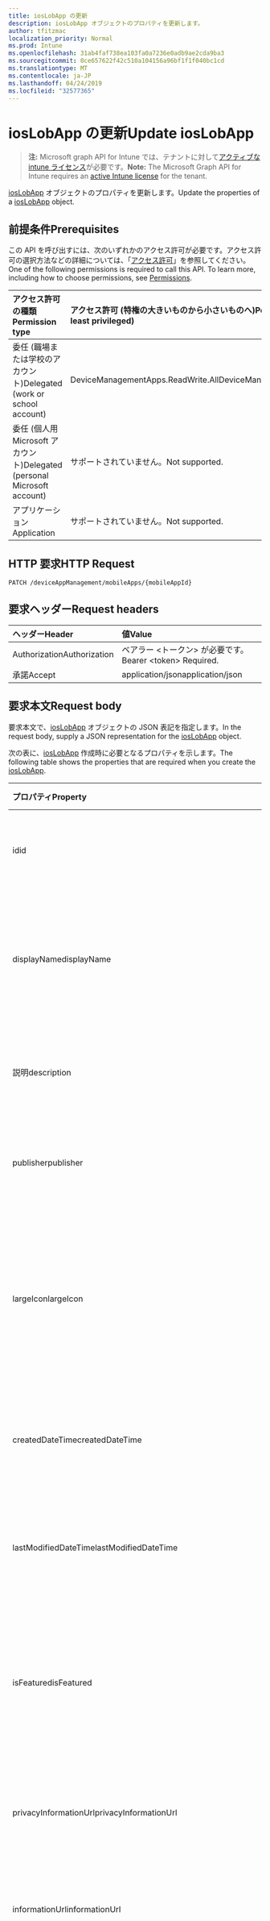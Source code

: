```yaml
---
title: iosLobApp の更新
description: iosLobApp オブジェクトのプロパティを更新します。
author: tfitzmac
localization_priority: Normal
ms.prod: Intune
ms.openlocfilehash: 31ab4faf738ea103fa0a7236e0adb9ae2cda9ba3
ms.sourcegitcommit: 0ce657622f42c510a104156a96bf1f1f040bc1cd
ms.translationtype: MT
ms.contentlocale: ja-JP
ms.lasthandoff: 04/24/2019
ms.locfileid: "32577365"
---
```

# <a name="update-ioslobapp"></a><span data-ttu-id="1a258-103">iosLobApp の更新</span><span class="sxs-lookup"><span data-stu-id="1a258-103">Update iosLobApp</span></span>

> <span data-ttu-id="1a258-104">**注:** Microsoft graph API for Intune では、テナントに対して[アクティブな intune ライセンス](https://go.microsoft.com/fwlink/?linkid=839381)が必要です。</span><span class="sxs-lookup"><span data-stu-id="1a258-104">**Note:** The Microsoft Graph API for Intune requires an [active Intune license](https://go.microsoft.com/fwlink/?linkid=839381) for the tenant.</span></span>

<span data-ttu-id="1a258-105">[iosLobApp](../resources/intune-apps-ioslobapp.md) オブジェクトのプロパティを更新します。</span><span class="sxs-lookup"><span data-stu-id="1a258-105">Update the properties of a [iosLobApp](../resources/intune-apps-ioslobapp.md) object.</span></span>

## <a name="prerequisites"></a><span data-ttu-id="1a258-106">前提条件</span><span class="sxs-lookup"><span data-stu-id="1a258-106">Prerequisites</span></span>
<span data-ttu-id="1a258-p101">この API を呼び出すには、次のいずれかのアクセス許可が必要です。アクセス許可の選択方法などの詳細については、「[アクセス許可](/graph/permissions-reference)」を参照してください。</span><span class="sxs-lookup"><span data-stu-id="1a258-p101">One of the following permissions is required to call this API. To learn more, including how to choose permissions, see [Permissions](/graph/permissions-reference).</span></span>

|<span data-ttu-id="1a258-109">アクセス許可の種類</span><span class="sxs-lookup"><span data-stu-id="1a258-109">Permission type</span></span>|<span data-ttu-id="1a258-110">アクセス許可 (特権の大きいものから小さいものへ)</span><span class="sxs-lookup"><span data-stu-id="1a258-110">Permissions (from most to least privileged)</span></span>|
|:---|:---|
|<span data-ttu-id="1a258-111">委任 (職場または学校のアカウント)</span><span class="sxs-lookup"><span data-stu-id="1a258-111">Delegated (work or school account)</span></span>|<span data-ttu-id="1a258-112">DeviceManagementApps.ReadWrite.All</span><span class="sxs-lookup"><span data-stu-id="1a258-112">DeviceManagementApps.ReadWrite.All</span></span>|
|<span data-ttu-id="1a258-113">委任 (個人用 Microsoft アカウント)</span><span class="sxs-lookup"><span data-stu-id="1a258-113">Delegated (personal Microsoft account)</span></span>|<span data-ttu-id="1a258-114">サポートされていません。</span><span class="sxs-lookup"><span data-stu-id="1a258-114">Not supported.</span></span>|
|<span data-ttu-id="1a258-115">アプリケーション</span><span class="sxs-lookup"><span data-stu-id="1a258-115">Application</span></span>|<span data-ttu-id="1a258-116">サポートされていません。</span><span class="sxs-lookup"><span data-stu-id="1a258-116">Not supported.</span></span>|

## <a name="http-request"></a><span data-ttu-id="1a258-117">HTTP 要求</span><span class="sxs-lookup"><span data-stu-id="1a258-117">HTTP Request</span></span>
<!-- {
  "blockType": "ignored"
}
-->
``` http
PATCH /deviceAppManagement/mobileApps/{mobileAppId}
```

## <a name="request-headers"></a><span data-ttu-id="1a258-118">要求ヘッダー</span><span class="sxs-lookup"><span data-stu-id="1a258-118">Request headers</span></span>
|<span data-ttu-id="1a258-119">ヘッダー</span><span class="sxs-lookup"><span data-stu-id="1a258-119">Header</span></span>|<span data-ttu-id="1a258-120">値</span><span class="sxs-lookup"><span data-stu-id="1a258-120">Value</span></span>|
|:---|:---|
|<span data-ttu-id="1a258-121">Authorization</span><span class="sxs-lookup"><span data-stu-id="1a258-121">Authorization</span></span>|<span data-ttu-id="1a258-122">ベアラー &lt;トークン&gt; が必要です。</span><span class="sxs-lookup"><span data-stu-id="1a258-122">Bearer &lt;token&gt; Required.</span></span>|
|<span data-ttu-id="1a258-123">承諾</span><span class="sxs-lookup"><span data-stu-id="1a258-123">Accept</span></span>|<span data-ttu-id="1a258-124">application/json</span><span class="sxs-lookup"><span data-stu-id="1a258-124">application/json</span></span>|

## <a name="request-body"></a><span data-ttu-id="1a258-125">要求本文</span><span class="sxs-lookup"><span data-stu-id="1a258-125">Request body</span></span>
<span data-ttu-id="1a258-126">要求本文で、[iosLobApp](../resources/intune-apps-ioslobapp.md) オブジェクトの JSON 表記を指定します。</span><span class="sxs-lookup"><span data-stu-id="1a258-126">In the request body, supply a JSON representation for the [iosLobApp](../resources/intune-apps-ioslobapp.md) object.</span></span>

<span data-ttu-id="1a258-127">次の表に、[iosLobApp](../resources/intune-apps-ioslobapp.md) 作成時に必要となるプロパティを示します。</span><span class="sxs-lookup"><span data-stu-id="1a258-127">The following table shows the properties that are required when you create the [iosLobApp](../resources/intune-apps-ioslobapp.md).</span></span>

|<span data-ttu-id="1a258-128">プロパティ</span><span class="sxs-lookup"><span data-stu-id="1a258-128">Property</span></span>|<span data-ttu-id="1a258-129">型</span><span class="sxs-lookup"><span data-stu-id="1a258-129">Type</span></span>|<span data-ttu-id="1a258-130">説明</span><span class="sxs-lookup"><span data-stu-id="1a258-130">Description</span></span>|
|:---|:---|:---|
|<span data-ttu-id="1a258-131">id</span><span class="sxs-lookup"><span data-stu-id="1a258-131">id</span></span>|<span data-ttu-id="1a258-132">文字列型 (String)</span><span class="sxs-lookup"><span data-stu-id="1a258-132">String</span></span>|<span data-ttu-id="1a258-133">エンティティのキー。</span><span class="sxs-lookup"><span data-stu-id="1a258-133">Key of the entity.</span></span> <span data-ttu-id="1a258-134">[mobileApp](../resources/intune-apps-mobileapp.md) から継承します</span><span class="sxs-lookup"><span data-stu-id="1a258-134">Inherited from [mobileApp](../resources/intune-apps-mobileapp.md)</span></span>|
|<span data-ttu-id="1a258-135">displayName</span><span class="sxs-lookup"><span data-stu-id="1a258-135">displayName</span></span>|<span data-ttu-id="1a258-136">String</span><span class="sxs-lookup"><span data-stu-id="1a258-136">String</span></span>|<span data-ttu-id="1a258-137">管理者が提供またはインポートしたアプリのタイトル。</span><span class="sxs-lookup"><span data-stu-id="1a258-137">The admin provided or imported title of the app.</span></span> <span data-ttu-id="1a258-138">[mobileApp](../resources/intune-apps-mobileapp.md) から継承します</span><span class="sxs-lookup"><span data-stu-id="1a258-138">Inherited from [mobileApp](../resources/intune-apps-mobileapp.md)</span></span>|
|<span data-ttu-id="1a258-139">説明</span><span class="sxs-lookup"><span data-stu-id="1a258-139">description</span></span>|<span data-ttu-id="1a258-140">String</span><span class="sxs-lookup"><span data-stu-id="1a258-140">String</span></span>|<span data-ttu-id="1a258-141">アプリの説明。</span><span class="sxs-lookup"><span data-stu-id="1a258-141">The description of the app.</span></span> <span data-ttu-id="1a258-142">[mobileApp](../resources/intune-apps-mobileapp.md) から継承します</span><span class="sxs-lookup"><span data-stu-id="1a258-142">Inherited from [mobileApp](../resources/intune-apps-mobileapp.md)</span></span>|
|<span data-ttu-id="1a258-143">publisher</span><span class="sxs-lookup"><span data-stu-id="1a258-143">publisher</span></span>|<span data-ttu-id="1a258-144">String</span><span class="sxs-lookup"><span data-stu-id="1a258-144">String</span></span>|<span data-ttu-id="1a258-145">アプリの発行元。</span><span class="sxs-lookup"><span data-stu-id="1a258-145">The publisher of the app.</span></span> <span data-ttu-id="1a258-146">[mobileApp](../resources/intune-apps-mobileapp.md) から継承します</span><span class="sxs-lookup"><span data-stu-id="1a258-146">Inherited from [mobileApp](../resources/intune-apps-mobileapp.md)</span></span>|
|<span data-ttu-id="1a258-147">largeIcon</span><span class="sxs-lookup"><span data-stu-id="1a258-147">largeIcon</span></span>|[<span data-ttu-id="1a258-148">mimeContent</span><span class="sxs-lookup"><span data-stu-id="1a258-148">mimeContent</span></span>](../resources/intune-shared-mimecontent.md)|<span data-ttu-id="1a258-149">アプリの詳細に表示され、アイコンのアップロードに使用される大きいアイコン。</span><span class="sxs-lookup"><span data-stu-id="1a258-149">The large icon, to be displayed in the app details and used for upload of the icon.</span></span> <span data-ttu-id="1a258-150">[mobileApp](../resources/intune-apps-mobileapp.md) から継承します</span><span class="sxs-lookup"><span data-stu-id="1a258-150">Inherited from [mobileApp](../resources/intune-apps-mobileapp.md)</span></span>|
|<span data-ttu-id="1a258-151">createdDateTime</span><span class="sxs-lookup"><span data-stu-id="1a258-151">createdDateTime</span></span>|<span data-ttu-id="1a258-152">DateTimeOffset</span><span class="sxs-lookup"><span data-stu-id="1a258-152">DateTimeOffset</span></span>|<span data-ttu-id="1a258-153">アプリが作成された日時。</span><span class="sxs-lookup"><span data-stu-id="1a258-153">The date and time the app was created.</span></span> <span data-ttu-id="1a258-154">[mobileApp](../resources/intune-apps-mobileapp.md) から継承します</span><span class="sxs-lookup"><span data-stu-id="1a258-154">Inherited from [mobileApp](../resources/intune-apps-mobileapp.md)</span></span>|
|<span data-ttu-id="1a258-155">lastModifiedDateTime</span><span class="sxs-lookup"><span data-stu-id="1a258-155">lastModifiedDateTime</span></span>|<span data-ttu-id="1a258-156">DateTimeOffset</span><span class="sxs-lookup"><span data-stu-id="1a258-156">DateTimeOffset</span></span>|<span data-ttu-id="1a258-157">アプリが最後に変更された日時。</span><span class="sxs-lookup"><span data-stu-id="1a258-157">The date and time the app was last modified.</span></span> <span data-ttu-id="1a258-158">[mobileApp](../resources/intune-apps-mobileapp.md) から継承します</span><span class="sxs-lookup"><span data-stu-id="1a258-158">Inherited from [mobileApp](../resources/intune-apps-mobileapp.md)</span></span>|
|<span data-ttu-id="1a258-159">isFeatured</span><span class="sxs-lookup"><span data-stu-id="1a258-159">isFeatured</span></span>|<span data-ttu-id="1a258-160">Boolean</span><span class="sxs-lookup"><span data-stu-id="1a258-160">Boolean</span></span>|<span data-ttu-id="1a258-161">アプリが管理者のおすすめとしてマークされたかどうかを示す値。[mobileApp](../resources/intune-apps-mobileapp.md) から継承します</span><span class="sxs-lookup"><span data-stu-id="1a258-161">The value indicating whether the app is marked as featured by the admin. Inherited from [mobileApp](../resources/intune-apps-mobileapp.md)</span></span>|
|<span data-ttu-id="1a258-162">privacyInformationUrl</span><span class="sxs-lookup"><span data-stu-id="1a258-162">privacyInformationUrl</span></span>|<span data-ttu-id="1a258-163">String</span><span class="sxs-lookup"><span data-stu-id="1a258-163">String</span></span>|<span data-ttu-id="1a258-164">プライバシーに関する声明の URL。</span><span class="sxs-lookup"><span data-stu-id="1a258-164">The privacy statement Url.</span></span> <span data-ttu-id="1a258-165">[mobileApp](../resources/intune-apps-mobileapp.md) から継承します</span><span class="sxs-lookup"><span data-stu-id="1a258-165">Inherited from [mobileApp](../resources/intune-apps-mobileapp.md)</span></span>|
|<span data-ttu-id="1a258-166">informationUrl</span><span class="sxs-lookup"><span data-stu-id="1a258-166">informationUrl</span></span>|<span data-ttu-id="1a258-167">String</span><span class="sxs-lookup"><span data-stu-id="1a258-167">String</span></span>|<span data-ttu-id="1a258-168">詳細情報の URL。</span><span class="sxs-lookup"><span data-stu-id="1a258-168">The more information Url.</span></span> <span data-ttu-id="1a258-169">[mobileApp](../resources/intune-apps-mobileapp.md) から継承します</span><span class="sxs-lookup"><span data-stu-id="1a258-169">Inherited from [mobileApp](../resources/intune-apps-mobileapp.md)</span></span>|
|<span data-ttu-id="1a258-170">owner</span><span class="sxs-lookup"><span data-stu-id="1a258-170">owner</span></span>|<span data-ttu-id="1a258-171">String</span><span class="sxs-lookup"><span data-stu-id="1a258-171">String</span></span>|<span data-ttu-id="1a258-172">アプリの所有者。</span><span class="sxs-lookup"><span data-stu-id="1a258-172">The owner of the app.</span></span> <span data-ttu-id="1a258-173">[mobileApp](../resources/intune-apps-mobileapp.md) から継承します</span><span class="sxs-lookup"><span data-stu-id="1a258-173">Inherited from [mobileApp](../resources/intune-apps-mobileapp.md)</span></span>|
|<span data-ttu-id="1a258-174">developer</span><span class="sxs-lookup"><span data-stu-id="1a258-174">developer</span></span>|<span data-ttu-id="1a258-175">String</span><span class="sxs-lookup"><span data-stu-id="1a258-175">String</span></span>|<span data-ttu-id="1a258-176">アプリの開発者。</span><span class="sxs-lookup"><span data-stu-id="1a258-176">The developer of the app.</span></span> <span data-ttu-id="1a258-177">[mobileApp](../resources/intune-apps-mobileapp.md) から継承します</span><span class="sxs-lookup"><span data-stu-id="1a258-177">Inherited from [mobileApp](../resources/intune-apps-mobileapp.md)</span></span>|
|<span data-ttu-id="1a258-178">notes</span><span class="sxs-lookup"><span data-stu-id="1a258-178">notes</span></span>|<span data-ttu-id="1a258-179">String</span><span class="sxs-lookup"><span data-stu-id="1a258-179">String</span></span>|<span data-ttu-id="1a258-180">アプリ用のメモ。</span><span class="sxs-lookup"><span data-stu-id="1a258-180">Notes for the app.</span></span> <span data-ttu-id="1a258-181">[mobileApp](../resources/intune-apps-mobileapp.md) から継承します</span><span class="sxs-lookup"><span data-stu-id="1a258-181">Inherited from [mobileApp](../resources/intune-apps-mobileapp.md)</span></span>|
|<span data-ttu-id="1a258-182">publishingState</span><span class="sxs-lookup"><span data-stu-id="1a258-182">publishingState</span></span>|[<span data-ttu-id="1a258-183">mobileAppPublishingState</span><span class="sxs-lookup"><span data-stu-id="1a258-183">mobileAppPublishingState</span></span>](../resources/intune-apps-mobileapppublishingstate.md)|<span data-ttu-id="1a258-184">アプリの発行の状態。</span><span class="sxs-lookup"><span data-stu-id="1a258-184">The publishing state for the app.</span></span> <span data-ttu-id="1a258-185">アプリが発行されていない限り、アプリを割り当てることができません。</span><span class="sxs-lookup"><span data-stu-id="1a258-185">The app cannot be assigned unless the app is published.</span></span> <span data-ttu-id="1a258-186">[mobileApp](../resources/intune-apps-mobileapp.md)から継承されます。</span><span class="sxs-lookup"><span data-stu-id="1a258-186">Inherited from [mobileApp](../resources/intune-apps-mobileapp.md).</span></span> <span data-ttu-id="1a258-187">可能な値は `notPublished`、`processing`、`published` です。</span><span class="sxs-lookup"><span data-stu-id="1a258-187">Possible values are: `notPublished`, `processing`, `published`.</span></span>|
|<span data-ttu-id="1a258-188">committedContentVersion</span><span class="sxs-lookup"><span data-stu-id="1a258-188">committedContentVersion</span></span>|<span data-ttu-id="1a258-189">String</span><span class="sxs-lookup"><span data-stu-id="1a258-189">String</span></span>|<span data-ttu-id="1a258-190">内部にコミットされたコンテンツのバージョン。</span><span class="sxs-lookup"><span data-stu-id="1a258-190">The internal committed content version.</span></span> <span data-ttu-id="1a258-191">[mobileLobApp](../resources/intune-apps-mobilelobapp.md) から継承します</span><span class="sxs-lookup"><span data-stu-id="1a258-191">Inherited from [mobileLobApp](../resources/intune-apps-mobilelobapp.md)</span></span>|
|<span data-ttu-id="1a258-192">fileName</span><span class="sxs-lookup"><span data-stu-id="1a258-192">fileName</span></span>|<span data-ttu-id="1a258-193">String</span><span class="sxs-lookup"><span data-stu-id="1a258-193">String</span></span>|<span data-ttu-id="1a258-194">メインの LOB アプリケーションのファイル名。</span><span class="sxs-lookup"><span data-stu-id="1a258-194">The name of the main Lob application file.</span></span> <span data-ttu-id="1a258-195">[mobileLobApp](../resources/intune-apps-mobilelobapp.md) から継承します</span><span class="sxs-lookup"><span data-stu-id="1a258-195">Inherited from [mobileLobApp](../resources/intune-apps-mobilelobapp.md)</span></span>|
|<span data-ttu-id="1a258-196">size</span><span class="sxs-lookup"><span data-stu-id="1a258-196">size</span></span>|<span data-ttu-id="1a258-197">Int64</span><span class="sxs-lookup"><span data-stu-id="1a258-197">Int64</span></span>|<span data-ttu-id="1a258-198">アップロードされたすべてのファイルを含む合計サイズ。</span><span class="sxs-lookup"><span data-stu-id="1a258-198">The total size, including all uploaded files.</span></span> <span data-ttu-id="1a258-199">[mobileLobApp](../resources/intune-apps-mobilelobapp.md) から継承します</span><span class="sxs-lookup"><span data-stu-id="1a258-199">Inherited from [mobileLobApp](../resources/intune-apps-mobilelobapp.md)</span></span>|
|<span data-ttu-id="1a258-200">bundleId</span><span class="sxs-lookup"><span data-stu-id="1a258-200">bundleId</span></span>|<span data-ttu-id="1a258-201">文字列型 (String)</span><span class="sxs-lookup"><span data-stu-id="1a258-201">String</span></span>|<span data-ttu-id="1a258-202">ID 名。</span><span class="sxs-lookup"><span data-stu-id="1a258-202">The Identity Name.</span></span>|
|<span data-ttu-id="1a258-203">applicableDeviceType</span><span class="sxs-lookup"><span data-stu-id="1a258-203">applicableDeviceType</span></span>|[<span data-ttu-id="1a258-204">iosDeviceType</span><span class="sxs-lookup"><span data-stu-id="1a258-204">iosDeviceType</span></span>](../resources/intune-apps-iosdevicetype.md)|<span data-ttu-id="1a258-205">このアプリを実行できる iOS アーキテクチャ。</span><span class="sxs-lookup"><span data-stu-id="1a258-205">The iOS architecture for which this app can run on.</span></span>|
|<span data-ttu-id="1a258-206">minimumSupportedOperatingSystem</span><span class="sxs-lookup"><span data-stu-id="1a258-206">minimumSupportedOperatingSystem</span></span>|[<span data-ttu-id="1a258-207">iosMinimumOperatingSystem</span><span class="sxs-lookup"><span data-stu-id="1a258-207">iosMinimumOperatingSystem</span></span>](../resources/intune-apps-iosminimumoperatingsystem.md)|<span data-ttu-id="1a258-208">該当するオペレーティング システムの最小の値。</span><span class="sxs-lookup"><span data-stu-id="1a258-208">The value for the minimum applicable operating system.</span></span>|
|<span data-ttu-id="1a258-209">expirationDateTime</span><span class="sxs-lookup"><span data-stu-id="1a258-209">expirationDateTime</span></span>|<span data-ttu-id="1a258-210">DateTimeOffset</span><span class="sxs-lookup"><span data-stu-id="1a258-210">DateTimeOffset</span></span>|<span data-ttu-id="1a258-211">有効期限。</span><span class="sxs-lookup"><span data-stu-id="1a258-211">The expiration time.</span></span>|
|<span data-ttu-id="1a258-212">VersionNumber</span><span class="sxs-lookup"><span data-stu-id="1a258-212">versionNumber</span></span>|<span data-ttu-id="1a258-213">String</span><span class="sxs-lookup"><span data-stu-id="1a258-213">String</span></span>|<span data-ttu-id="1a258-214">iOS 基幹業務 (LoB) アプリのバージョン番号。</span><span class="sxs-lookup"><span data-stu-id="1a258-214">The version number of iOS Line of Business (LoB) app.</span></span>|
|<span data-ttu-id="1a258-215">buildNumber</span><span class="sxs-lookup"><span data-stu-id="1a258-215">buildNumber</span></span>|<span data-ttu-id="1a258-216">String</span><span class="sxs-lookup"><span data-stu-id="1a258-216">String</span></span>|<span data-ttu-id="1a258-217">iOS 基幹業務 (LoB) アプリのビルド番号。</span><span class="sxs-lookup"><span data-stu-id="1a258-217">The build number of iOS Line of Business (LoB) app.</span></span>|



## <a name="response"></a><span data-ttu-id="1a258-218">応答</span><span class="sxs-lookup"><span data-stu-id="1a258-218">Response</span></span>
<span data-ttu-id="1a258-219">このメソッドが成功した場合、このメソッドは `200 OK` 応答コードと、更新された [iosLobApp](../resources/intune-apps-ioslobapp.md) オブジェクトを応答本文で返します。</span><span class="sxs-lookup"><span data-stu-id="1a258-219">If successful, this method returns a `200 OK` response code and an updated [iosLobApp](../resources/intune-apps-ioslobapp.md) object in the response body.</span></span>

## <a name="example"></a><span data-ttu-id="1a258-220">例</span><span class="sxs-lookup"><span data-stu-id="1a258-220">Example</span></span>

### <a name="request"></a><span data-ttu-id="1a258-221">要求</span><span class="sxs-lookup"><span data-stu-id="1a258-221">Request</span></span>
<span data-ttu-id="1a258-222">以下は、要求の例です。</span><span class="sxs-lookup"><span data-stu-id="1a258-222">Here is an example of the request.</span></span>
``` http
PATCH https://graph.microsoft.com/v1.0/deviceAppManagement/mobileApps/{mobileAppId}
Content-type: application/json
Content-length: 1209

{
  "@odata.type": "#microsoft.graph.iosLobApp",
  "displayName": "Display Name value",
  "description": "Description value",
  "publisher": "Publisher value",
  "largeIcon": {
    "@odata.type": "microsoft.graph.mimeContent",
    "type": "Type value",
    "value": "dmFsdWU="
  },
  "isFeatured": true,
  "privacyInformationUrl": "https://example.com/privacyInformationUrl/",
  "informationUrl": "https://example.com/informationUrl/",
  "owner": "Owner value",
  "developer": "Developer value",
  "notes": "Notes value",
  "publishingState": "processing",
  "committedContentVersion": "Committed Content Version value",
  "fileName": "File Name value",
  "size": 4,
  "bundleId": "Bundle Id value",
  "applicableDeviceType": {
    "@odata.type": "microsoft.graph.iosDeviceType",
    "iPad": true,
    "iPhoneAndIPod": true
  },
  "minimumSupportedOperatingSystem": {
    "@odata.type": "microsoft.graph.iosMinimumOperatingSystem",
    "v8_0": true,
    "v9_0": true,
    "v10_0": true,
    "v11_0": true,
    "v12_0": true
  },
  "expirationDateTime": "2016-12-31T23:57:57.2481234-08:00",
  "versionNumber": "Version Number value",
  "buildNumber": "Build Number value"
}
```

### <a name="response"></a><span data-ttu-id="1a258-223">応答</span><span class="sxs-lookup"><span data-stu-id="1a258-223">Response</span></span>
<span data-ttu-id="1a258-p118">以下は、応答の例です。注:簡潔にするために、ここに示す応答オブジェクトは切り詰められている場合があります。すべてのプロパティは実際の呼び出しから返されます。</span><span class="sxs-lookup"><span data-stu-id="1a258-p118">Here is an example of the response. Note: The response object shown here may be truncated for brevity. All of the properties will be returned from an actual call.</span></span>
``` http
HTTP/1.1 200 OK
Content-Type: application/json
Content-Length: 1381

{
  "@odata.type": "#microsoft.graph.iosLobApp",
  "id": "b34052ea-52ea-b340-ea52-40b3ea5240b3",
  "displayName": "Display Name value",
  "description": "Description value",
  "publisher": "Publisher value",
  "largeIcon": {
    "@odata.type": "microsoft.graph.mimeContent",
    "type": "Type value",
    "value": "dmFsdWU="
  },
  "createdDateTime": "2017-01-01T00:02:43.5775965-08:00",
  "lastModifiedDateTime": "2017-01-01T00:00:35.1329464-08:00",
  "isFeatured": true,
  "privacyInformationUrl": "https://example.com/privacyInformationUrl/",
  "informationUrl": "https://example.com/informationUrl/",
  "owner": "Owner value",
  "developer": "Developer value",
  "notes": "Notes value",
  "publishingState": "processing",
  "committedContentVersion": "Committed Content Version value",
  "fileName": "File Name value",
  "size": 4,
  "bundleId": "Bundle Id value",
  "applicableDeviceType": {
    "@odata.type": "microsoft.graph.iosDeviceType",
    "iPad": true,
    "iPhoneAndIPod": true
  },
  "minimumSupportedOperatingSystem": {
    "@odata.type": "microsoft.graph.iosMinimumOperatingSystem",
    "v8_0": true,
    "v9_0": true,
    "v10_0": true,
    "v11_0": true,
    "v12_0": true
  },
  "expirationDateTime": "2016-12-31T23:57:57.2481234-08:00",
  "versionNumber": "Version Number value",
  "buildNumber": "Build Number value"
}
```



